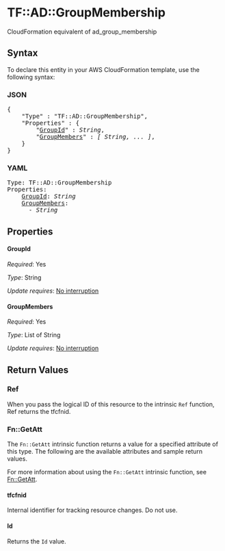 # TF::AD::GroupMembership

CloudFormation equivalent of ad_group_membership

## Syntax

To declare this entity in your AWS CloudFormation template, use the following syntax:

### JSON

<pre>
{
    "Type" : "TF::AD::GroupMembership",
    "Properties" : {
        "<a href="#groupid" title="GroupId">GroupId</a>" : <i>String</i>,
        "<a href="#groupmembers" title="GroupMembers">GroupMembers</a>" : <i>[ String, ... ]</i>,
    }
}
</pre>

### YAML

<pre>
Type: TF::AD::GroupMembership
Properties:
    <a href="#groupid" title="GroupId">GroupId</a>: <i>String</i>
    <a href="#groupmembers" title="GroupMembers">GroupMembers</a>: <i>
      - String</i>
</pre>

## Properties

#### GroupId

_Required_: Yes

_Type_: String

_Update requires_: [No interruption](https://docs.aws.amazon.com/AWSCloudFormation/latest/UserGuide/using-cfn-updating-stacks-update-behaviors.html#update-no-interrupt)

#### GroupMembers

_Required_: Yes

_Type_: List of String

_Update requires_: [No interruption](https://docs.aws.amazon.com/AWSCloudFormation/latest/UserGuide/using-cfn-updating-stacks-update-behaviors.html#update-no-interrupt)

## Return Values

### Ref

When you pass the logical ID of this resource to the intrinsic `Ref` function, Ref returns the tfcfnid.

### Fn::GetAtt

The `Fn::GetAtt` intrinsic function returns a value for a specified attribute of this type. The following are the available attributes and sample return values.

For more information about using the `Fn::GetAtt` intrinsic function, see [Fn::GetAtt](https://docs.aws.amazon.com/AWSCloudFormation/latest/UserGuide/intrinsic-function-reference-getatt.html).

#### tfcfnid

Internal identifier for tracking resource changes. Do not use.

#### Id

Returns the <code>Id</code> value.

